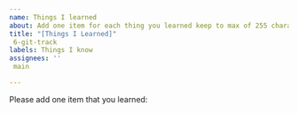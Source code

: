 ```yaml
---
name: Things I learned
about: Add one item for each thing you learned keep to max of 255 characters
title: "[Things I Learned]"
 6-git-track
labels: Things I know
assignees: ''
 main

---
```


Please add one item that you learned:
